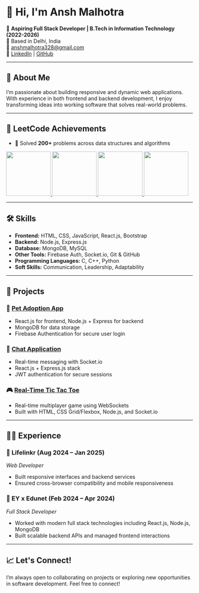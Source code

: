 # 👋 Hi, I'm Ansh Malhotra

🎯 **Aspiring Full Stack Developer | B.Tech in Information Technology (2022-2026)**  
📍 Based in Delhi, India  
📧 [anshmalhotra328@gmail.com](mailto:anshmalhotra328@gmail.com)  
🔗 [LinkedIn](www.linkedin.com/in/ansh-malhotra-933171213) | [GitHub](https://github.com/Anshm18)

---

## 🧠 About Me

I’m passionate about building responsive and dynamic web applications. With experience in both frontend and backend development, I enjoy transforming ideas into working software that solves real-world problems.

---

## 🏅 LeetCode Achievements

- 🧩 Solved **200+** problems across data structures and algorithms  
 <a href="https://leetcode.com/u/anshmalhotra9718116717/">
    <img src="https://assets.leetcode.com/static_assets/others/25100.gif" width="120"/>
  </a>
 <a href="https://leetcode.com/u/anshmalhotra9718116717/">
    <img src="https://assets.leetcode.com/static_assets/others/2550.gif" width="120"/>
  </a>
 <a href="https://leetcode.com/u/anshmalhotra9718116717/">
    <img src="https://assets.leetcode.com/static_assets/marketing/202502.gif" width="120"/>
  </a>
 <a href="https://leetcode.com/u/anshmalhotra9718116717/">
    <img src="https://assets.leetcode.com/static_assets/marketing/202501.gif" width="120"/>
  </a>

---

## 🛠️ Skills

- **Frontend:** HTML, CSS, JavaScript, React.js, Bootstrap
- **Backend:** Node.js, Express.js
- **Database:** MongoDB, MySQL
- **Other Tools:** Firebase Auth, Socket.io, Git & GitHub
- **Programming Languages:** C, C++, Python
- **Soft Skills:** Communication, Leadership, Adaptability

---

## 🧩 Projects

### 🐾 [Pet Adoption App](https://github.com/Anshm18/pet_adoption_unique)
- React.js for frontend, Node.js + Express for backend
- MongoDB for data storage
- Firebase Authentication for secure user login

### 💬 [Chat Application](https://github.com/Anshm18/chat_app)
- Real-time messaging with Socket.io
- React.js + Express.js stack
- JWT authentication for secure sessions

### 🎮 [Real-Time Tic Tac Toe](https://github.com/Anshm18/tic-tac-toe)
- Real-time multiplayer game using WebSockets
- Built with HTML, CSS Grid/Flexbox, Node.js, and Socket.io

---

## 👨‍💻 Experience

### 💼 Lifelinkr (Aug 2024 – Jan 2025)
*Web Developer*
- Built responsive interfaces and backend services
- Ensured cross-browser compatibility and mobile responsiveness

### 💼 EY x Edunet (Feb 2024 – Apr 2024)
*Full Stack Developer*
- Worked with modern full stack technologies including React.js, Node.js, MongoDB
- Built scalable backend APIs and managed frontend interactions

---

## 📈 Let's Connect!

I’m always open to collaborating on projects or exploring new opportunities in software development. Feel free to connect!

